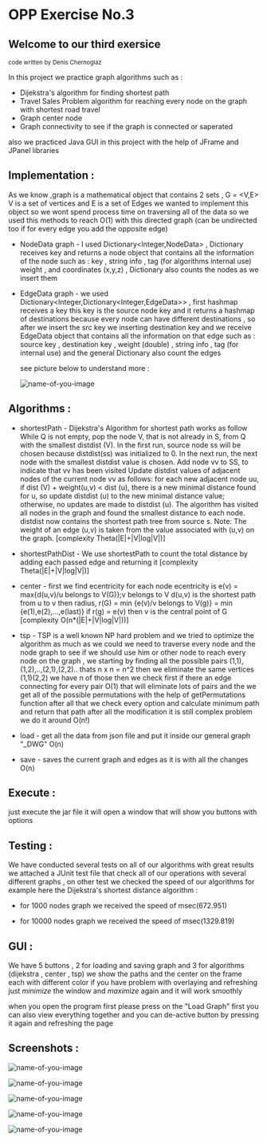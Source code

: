 # OPP Exercise No.3

## Welcome to our third exersice
<sub>code written by Denis Chernoglaz</sub>

In this project we practice graph algorithms such as :
 - Dijekstra's algorithm for finding shortest path 
 - Travel Sales Problem algorithm for reaching every node on the graph with shortest road travel
 - Graph center node
 - Graph connectivity to see if the graph is connected or saperated

also we practiced Java GUI in this project with the help of JFrame and JPanel libraries


## Implementation :

As we know ,graph is a mathematical object that contains 2 sets , G = <V,E> 
V is a set of vertices and E is a set of Edges
we wanted to implement this object so we wont spend process time on traversing all of the data
so we used this methods to reach O(1) with this directed graph (can be undirected too if for every edge you add the opposite edge)

- NodeData graph - I used Dictionary<Integer,NodeData> , Dictionary receives key and returns a node object
  that contains all the information of the node such as : key , string info , tag (for algorithms internal use)
  weight , and coordinates (x,y,z) , Dictionary also counts the nodes as we insert them
- EdgeData graph - we used Dictionary<Integer,Dictionary<Integer,EdgeData>> , first hashmap receives a key 
  this key is the source node key and it returns a hashmap of destinations because every node can have
  different destinations , so after we insert the src key we inserting destination key and we receive EdgeData object
  that contains all the information on that edge such as : source key , destination key , weight (double) , string info , tag (for internal use)
  and the general Dictionary also count the edges
  
  
  see picture below to understand more :
  
     ![name-of-you-image](https://github.com/Denis-Dev-2020/OPP_Ex2/blob/main/Ex02Pics/Imple.png)
  
  
  
  
  
  
## Algorithms :
  
  - shortestPath - Dijekstra's Algorithm for shortest path works as follow 
                   While Q is not empty, pop the node V, that is not already in S, from Q with the smallest distdist (V).
                   In the first run, source node ss will be chosen because distdist(ss) was initialized to 0. In the next run,
                   the next node with the smallest distdist value is chosen. Add node vv to SS, to indicate that vv has been visited
                   Update distdist values of adjacent nodes of the current node vv as follows: for each new adjacent node uu,
                   if dist (V) + weight(u,v) < dist (u), there is a new minimal distance found for u, so update distdist (u) to the new minimal distance value;
                   otherwise, no updates are made to distdist (u).
                   The algorithm has visited all nodes in the graph and found the smallest distance to each node. 
                   distdist now contains the shortest path tree from source s.
                   Note: The weight of an edge (u,v) is taken from the value associated with (u,v) on the graph.   [complexity Theta(|E|+|V|log|V|)]
  
  - shortestPathDist - We use shortestPath to count the total distance by adding each passed edge and returning it  [complexity Theta(|E|+|V|log|V|)]

  - center - first we find ecentricity for each node
             ecentricity is
             e(v) = max{d(u,v)/u belongs to V(G)};v belongs to V
             d(u,v) is the shortest path from u to v
             then radius, r(G) = min {e(v)/v belongs to V(g)}
                               = min {e(1),e(2),...,e(last)}
             if r(g) = e(v)  then v is the central point of G [complexity O(n*(|E|+|V|log|V|))]
             
  - tsp - TSP is a well known NP hard problem and we tried to optimize the algorithm as much as we could
          we need to traverse every node and the node graph to see if we should use him or other node to reach
          every node on the graph , we starting by finding all the possible pairs (1,1),(1,2),..,(2,1),(2,2)..
          thats  n x n = n^2  then we eliminate the same vertices (1,1)(2,2) we have n of those
          then we check first if there an edge connecting for every pair O(1) that will eliminate lots of pairs
          and the we get all of the possible permutations with the help of getPermutations function
          after all that we check every option and calculate minimum path and return that path after all
          the modification it is still complex problem we do it around O(n!)


  - load - get all the data from json file and put it inside our general graph "_DWG"   O(n)

  - save - saves the current graph and edges as it is with all the changes     O(n)
  
## Execute :

  just execute the jar file it will open a window that will show you buttons with options
  
  
## Testing :

  We have conducted several tests on all of our algorithms with great results
  we attached a JUnit test file that check all of our operations with several different
  graphs , on other test we checked the speed of our algorithms for example here the 
  Dijekstra's shortest distance algorithm :
  
  - for 1000 nodes graph we received the speed of msec(672.951)
  
  - for 10000 nodes graph we received the speed of msec(1329.819)
  
  
## GUI :
  
  We have 5 buttons , 2 for loading and saving graph and 3 for algorithms (dijekstra , center , tsp)
  we show the paths and the center on the frame each with different color 
  if you have problem with overlaying and refreshing just *minimize* the window and *maximize* again and
  it will work smoothly
  
  when you open the program first please press on the "Load Graph" first
  you can also view everything together and you can de-active button by pressing it again and refreshing the page
  
  
  
  
## Screenshots :
 
![name-of-you-image](https://github.com/Denis-Dev-2020/OOP_Ex3/blob/main/Ex03/src/Ex03Pics/Dije.png)
      
![name-of-you-image](https://github.com/Denis-Dev-2020/OOP_Ex3/blob/main/Ex03/src/Ex03Pics/TSP.png)
            
![name-of-you-image](https://github.com/Denis-Dev-2020/OOP_Ex3/blob/main/Ex03/src/Ex03Pics/Center.png)
                  
![name-of-you-image](https://github.com/Denis-Dev-2020/OOP_Ex3/blob/main/Ex03/src/Ex03Pics/Run.png)
                        
![name-of-you-image](https://github.com/Denis-Dev-2020/OOP_Ex3/blob/main/Ex03/src/Ex03Pics/Run2.png)

  
  
  
  
  
  
  
  

